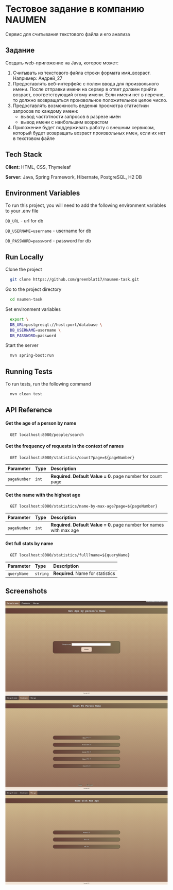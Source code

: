 
# Тестовое задание в компанию NAUMEN

Сервис для считывания текстового файла и его анализа

## Задание
Создать web-приложение на Java, которое может:
1. Считывать из текстового файла строки формата имя_возраст. Например: Андрей_27
2. Предоставлять веб-интерфейс с полем ввода
   для произвольного имени. После отправки имени на сервер
   в ответ должен прийти возраст, соответствующий этому
   имени. Если имени нет в перечне, то должно возвращаться
   произвольное положительное целое число.
3. Предоставлять возможность ведения просмотра
   статистики запросов по каждому имени:
   - вывод частотности запросов в разрезе имён
   - вывод имени с наибольшим возрастом
4. Приложение будет поддерживать работу с внешним
   сервисом, который будет возвращать возраст произвольных
   имен, если их нет в текстовом файле
## Tech Stack

**Client:** HTML, CSS, Thymeleaf

**Server:** Java, Spring Framework, Hibernate, PostgreSQL, H2 DB


## Environment Variables

To run this project, you will need to add the following environment variables to your .env file

`DB_URL` - url for db

`DB_USERNAME=username` - username for db

`DB_PASSWORD=password` - password for db


## Run Locally

Clone the project

```bash
  git clone https://github.com/greenblat17/naumen-task.git
```

Go to the project directory

```bash
  cd naumen-task
```

Set environment variables

```bash
  export \
  DB_URL=postgresql://host:port/database \
  DB_USERNAME=username \
  DB_PASSWORD=password 
```

Start the server

```bash
  mvn spring-boot:run
```


## Running Tests

To run tests, run the following command

```bash
  mvn clean test
```

## API Reference

#### Get the age of a person by name

```http
  GET localhost:8080/people/search
```

#### Get the frequency of requests in the context of names

```http
  GET localhost:8080/statistics/count?page=${pageNumber}
```

| Parameter | Type     | Description                                                     |
| :-------- | :------- |:----------------------------------------------------------------|
| `pageNumber` | `int` | **Required**. **Default Value = 0**. page number for count page |

#### Get the name with the highest age

```http
  GET localhost:8080/statistics/name-by-max-age?page=${pageNumber}
```

| Parameter | Type     | Description                                                             |
| :-------- | :------- |:------------------------------------------------------------------------|
| `pageNumber` | `int` | **Required**. **Default Value = 0**. page number for names with max age |

#### Get full stats by name

```http
  GET localhost:8080/statistics/full?name=${queryName}
```

| Parameter | Type     | Description                       |
| :-------- | :------- | :-------------------------------- |
| `queryName` | `string` | **Required**. Name for statistics |


## Screenshots

<img alt="Search Page" src="screenshots/search-page.png">
<img alt="Count Page" src="screenshots/count-page.png">
<img alt="Max Age Page" src="screenshots/max-age-page.png">

